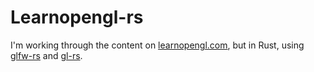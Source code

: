 # Learnopengl-rs

I'm working through the content on [learnopengl.com](https://learnopengl.com), but in Rust, using [glfw-rs](https://crates.io/crates/glfw) and [gl-rs](https://crates.io/crates/gl).
